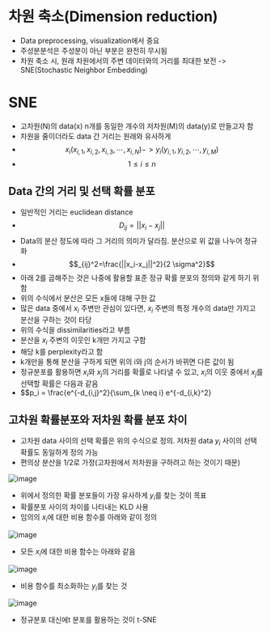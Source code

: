 # 차원 축소(Dimension reduction)
- Data preprocessing, visualization에서 중요
- 주성분분석은 주성분이 아닌 부분은 완전히 무시됨
- 차원 축소 시, 원래 차원에서의 주변 데이터와의 거리를 최대한 보전 -> SNE(Stochastic Neighbor Embedding)

# SNE

- 고차원(N)의 data(x) n개를 동일한 개수의 저차원(M)의 data(y)로 만들고자 함
- 차원을 줄이더라도 data 간 거리는 원래와 유사하게
- $$x_i(x_{i,1},x_{i,2},x_{i,3},\cdots, x_{i,N}) -> y_i(y_{i,1}, y_{i,2}, \cdots, y_{i,M})$$
- $$ 1 \leq i \leq n$$

## Data 간의 거리 및 선택 확률 분포
- 일반적인 거리는 euclidean distance
- $$D_{ij} = ||x_i - x_j||$$
- Data의 분산 정도에 따라 그 거리의 의미가 달라짐. 분산으로 위 값을 나누어 정규화
- $$_{ij}^2=\frac{||x_i-x_j||^2}{2 \sigma^2}$$
- 아래 2를 곱해주는 것은 나중에 활용할 표준 정규 확률 분포의 정의와 같게 하기 위함
- 위의 수식에서 분산은 모든 x들에 대해 구한 값
- 많은 data 중에서 $x_i$ 주변만 관심이 있다면, $x_i$ 주변의 특정 개수의 data만 가지고 분산을 구하는 것이 타당
- 위의 수식을 dissimilarities라고 부름
- 분산을 $x_i$ 주변의 이웃인 k개만 가지고 구함
- 해당 k를 perplexity라고 함
- k개만을 통해 분산을 구하게 되면 위의 i와 j의 순서가 바뀌면 다른 값이 됨
- 정규분포를 활용하면 $x_i$와 $x_j$의 거리를 확률로 나타낼 수 있고, $x_i$의 이웃 중에서 $x_j$를 선택할 확률은 다음과 같음
- $$p_i = \frac{e^{-d_{i,j}^2}{\sum_{k \neq i} e^{-d_{i,k}^2}

## 고차원 확률분포와 저차원 확률 분포 차이
- 고차원 data 사이의 선택 확률은 위의 수식으로 정의. 저차원 data $y_i$ 사이의 선택 확률도 동일하게 정의 가능
- 편의상 분산을 1/2로 가정(고차원에서 저차원을 구하려고 하는 것이기 때문)

![image](https://github.com/as9786/ML-DLPratice/assets/80622859/fb43b8f0-54c1-4872-8f1c-cb22c8e14a10)

- 위에서 정의한 확률 분포들이 가장 유사하게 $y_i$를 찾는 것이 목표
- 확률분포 사이의 차이를 나타내는 KLD 사용
- 임의의 $x_i$에 대한 비용 함수를 아래와 같이 정의

![image](https://github.com/as9786/ML-DLPratice/assets/80622859/b7fbf944-2f3c-419e-b8e0-8c2ad66627bf)

- 모든 $x_i$에 대한 비용 함수는 아래와 같음

![image](https://github.com/as9786/ML-DLPratice/assets/80622859/845079eb-a342-43cf-9c61-865062fc2749)

- 비용 함수를 최소화하는 $y_i$를 찾는 것

![image](https://github.com/as9786/ML-DLPratice/assets/80622859/942f2ff3-bb26-47db-8758-1fdc7e226235)

- 정규분포 대신에t 분포를 활용하는 것이 t-SNE



